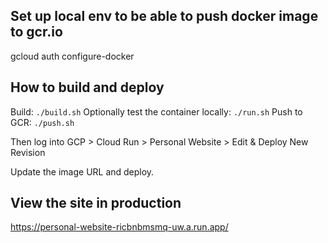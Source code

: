 ## Set up local env to be able to push docker image to gcr.io

gcloud auth configure-docker

## How to build and deploy

Build: `./build.sh`
Optionally test the container locally: `./run.sh`
Push to GCR: `./push.sh`

Then log into GCP > Cloud Run > Personal Website > Edit & Deploy New Revision

Update the image URL and deploy.

## View the site in production

https://personal-website-ricbnbmsmq-uw.a.run.app/
